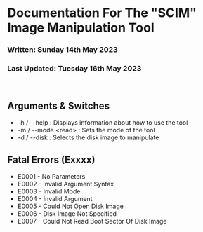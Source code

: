 # Documentation For The "SCIM" Image Manipulation Tool

### Written: Sunday 14th May 2023

### Last Updated: Tuesday 16th May 2023

<br>

## Arguments & Switches

* -h / --help : Displays information about how to use the tool
* -m / --mode \<read\> : Sets the mode of the tool
* -d / --disk : Selects the disk image to manipulate

## Fatal Errors (Exxxx)

* E0001 - No Parameters
* E0002 - Invalid Argument Syntax
* E0003 - Invalid Mode
* E0004 - Invalid Argument
* E0005 - Could Not Open Disk Image
* E0006 - Disk Image Not Specified
* E0007 - Could Not Read Boot Sector Of Disk Image
